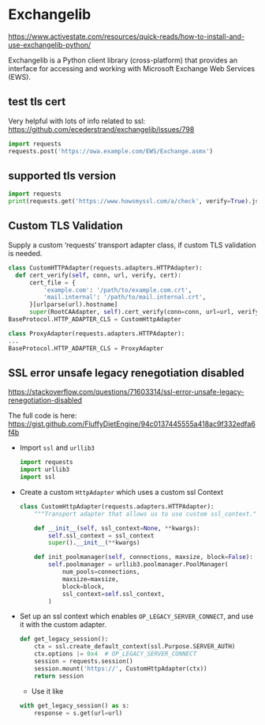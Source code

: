 # Exchangelib

https://www.activestate.com/resources/quick-reads/how-to-install-and-use-exchangelib-python/

Exchangelib is a Python client library (cross-platform) that provides an interface for accessing and working with Microsoft Exchange Web Services (EWS).

## test tls cert
Very helpful with lots of info related to ssl: \
https://github.com/ecederstrand/exchangelib/issues/798
```py
import requests
requests.post('https://owa.example.com/EWS/Exchange.asmx')
```

## supported tls version
```py
import requests
print(requests.get('https://www.howsmyssl.com/a/check', verify=True).json()['tls_version'])
```

## Custom TLS Validation
Supply a custom ‘requests’ transport adapter class, if custom TLS validation is needed.
```py
class CustomHTTPAdapter(requests.adapters.HTTPAdapter):
  def cert_verify(self, conn, url, verify, cert):
      cert_file = {
          'example.com': '/path/to/example.com.crt',
          'mail.internal': '/path/to/mail.internal.crt',
      }[urlparse(url).hostname]
      super(RootCAAdapter, self).cert_verify(conn=conn, url=url, verify=cert_file, cert=cert)
BaseProtocol.HTTP_ADAPTER_CLS = CustomHttpAdapter

class ProxyAdapter(requests.adapters.HTTPAdapter):
...
BaseProtocol.HTTP_ADAPTER_CLS = ProxyAdapter
```

## SSL error unsafe legacy renegotiation disabled
https://stackoverflow.com/questions/71603314/ssl-error-unsafe-legacy-renegotiation-disabled

The full code is here:
https://gist.github.com/FluffyDietEngine/94c0137445555a418ac9f332edfa6f4b

- Import `ssl` and `urllib3`
  ```py
  import requests
  import urllib3
  import ssl
  ```
- Create a custom `HttpAdapter` which uses a custom ssl Context
  ```py
  class CustomHttpAdapter(requests.adapters.HTTPAdapter):
      """Transport adapter that allows us to use custom ssl_context."""

      def __init__(self, ssl_context=None, **kwargs):
          self.ssl_context = ssl_context
          super().__init__(**kwargs)

      def init_poolmanager(self, connections, maxsize, block=False):
          self.poolmanager = urllib3.poolmanager.PoolManager(
              num_pools=connections, 
              maxsize=maxsize,
              block=block, 
              ssl_context=self.ssl_context,
          )
  ```
- Set up an ssl context which enables `OP_LEGACY_SERVER_CONNECT`, and use it with the custom adapter.
  ```py
  def get_legacy_session():
      ctx = ssl.create_default_context(ssl.Purpose.SERVER_AUTH)
      ctx.options |= 0x4  # OP_LEGACY_SERVER_CONNECT
      session = requests.session()
      session.mount('https://', CustomHttpAdapter(ctx))
      return session  
  ```
  - Use it like
  ```py
  with get_legacy_session() as s: 
      response = s.get(url=url)
  ```
  
